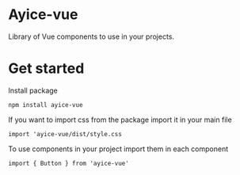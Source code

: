 # Ayice-vue

Library of Vue components to use in your projects.

# Get started

Install package

`npm install ayice-vue`

If you want to import css from the package import it in your main file

`import 'ayice-vue/dist/style.css`

To use components in your project import them in each component

`import { Button } from 'ayice-vue'`
